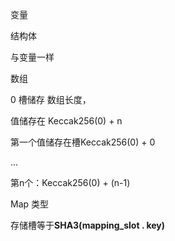 变量

结构体

与变量一样

数组

0 槽储存 数组长度，

值储存在 Keccak256(0) + n

第一个值储存在槽Keccak256(0) + 0

...

第n个：Keccak256(0) + (n-1)



Map 类型

存储槽等于**SHA3(mapping_slot . key)**

